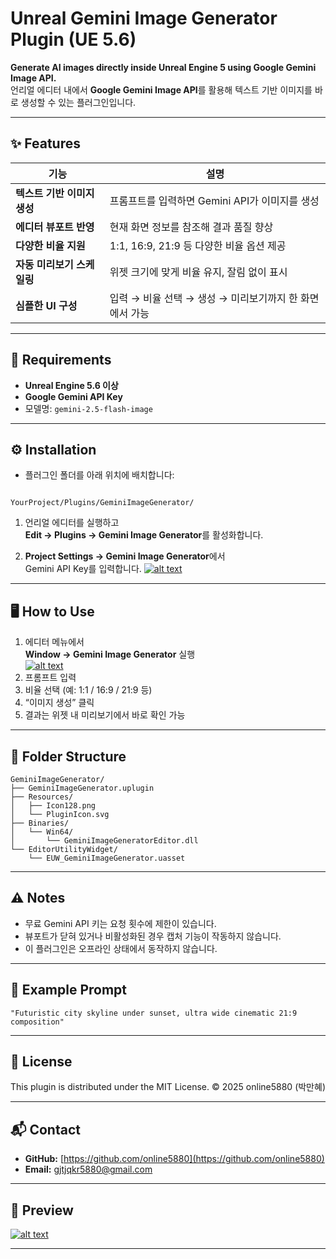 # Unreal Gemini Image Generator Plugin (UE 5.6)

**Generate AI images directly inside Unreal Engine 5 using Google Gemini Image API.**  
언리얼 에디터 내에서 **Google Gemini Image API**를 활용해 텍스트 기반 이미지를 바로 생성할 수 있는 플러그인입니다.

---

## ✨ Features

| 기능 | 설명 |
|------|------|
| **텍스트 기반 이미지 생성** | 프롬프트를 입력하면 Gemini API가 이미지를 생성 |
| **에디터 뷰포트 반영** | 현재 화면 정보를 참조해 결과 품질 향상 |
| **다양한 비율 지원** | 1:1, 16:9, 21:9 등 다양한 비율 옵션 제공 |
| **자동 미리보기 스케일링** | 위젯 크기에 맞게 비율 유지, 잘림 없이 표시 |
| **심플한 UI 구성** | 입력 → 비율 선택 → 생성 → 미리보기까지 한 화면에서 가능 |

---

## 🧩 Requirements

- **Unreal Engine 5.6 이상**
- **Google Gemini API Key**
- 모델명: `gemini-2.5-flash-image`

---

## ⚙️ Installation

- 플러그인 폴더를 아래 위치에 배치합니다:
```

YourProject/Plugins/GeminiImageGenerator/

````

1. 언리얼 에디터를 실행하고  
**Edit → Plugins → Gemini Image Generator**를 활성화합니다.

2. **Project Settings → Gemini Image Generator**에서  
Gemini API Key를 입력합니다.
[![alt text](images/settings.png)](https://github.com/online5880/Unreal-Gemini-Image-Generator/blob/main/Images/settings.png?raw=true)

---

## 🖥️ How to Use

1. 에디터 메뉴에서  
**Window → Gemini Image Generator** 실행  
[![alt text](images/toolbar.png)](https://github.com/online5880/Unreal-Gemini-Image-Generator/blob/main/Images/toolbar.png?raw=true)
1. 프롬프트 입력  
2. 비율 선택 (예: 1:1 / 16:9 / 21:9 등)  
3. “이미지 생성” 클릭  
4. 결과는 위젯 내 미리보기에서 바로 확인 가능  

---

## 📁 Folder Structure

```
GeminiImageGenerator/
├── GeminiImageGenerator.uplugin
├── Resources/
│   ├── Icon128.png
│   └── PluginIcon.svg
├── Binaries/
│   └── Win64/
│       └── GeminiImageGeneratorEditor.dll
└── EditorUtilityWidget/
    └── EUW_GeminiImageGenerator.uasset
```

---

## ⚠️ Notes

* 무료 Gemini API 키는 요청 횟수에 제한이 있습니다.
* 뷰포트가 닫혀 있거나 비활성화된 경우 캡처 기능이 작동하지 않습니다.
* 이 플러그인은 오프라인 상태에서 동작하지 않습니다.

---

## 🧱 Example Prompt

```
"Futuristic city skyline under sunset, ultra wide cinematic 21:9 composition"
```

---

## 📜 License

This plugin is distributed under the MIT License.
© 2025 online5880 (박만혜)

---

## 📬 Contact

* **GitHub:** [https://github.com/online5880](https://github.com/online5880)
* **Email:** [gjtjqkr5880@gmail.com](mailto:gjtjqkr5880@gmail.com)

---

## 🌌 Preview

[![alt text](images/preview.png)](https://github.com/online5880/Unreal-Gemini-Image-Generator/blob/main/Images/preview.png?raw=true)

---